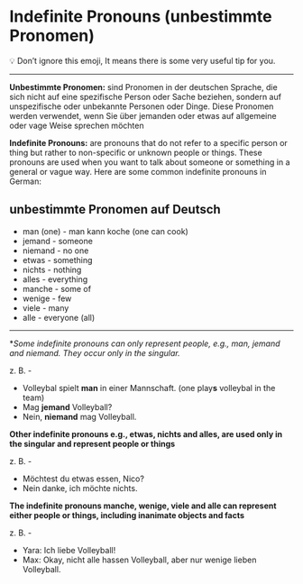 # Indefinite Pronouns (unbestimmte Pronomen)

💡 Don’t ignore this emoji, It means there is some very useful tip for you.

---

**Unbestimmte Pronomen:** sind Pronomen in der deutschen Sprache, die sich nicht auf eine spezifische Person oder Sache beziehen, sondern auf unspezifische oder unbekannte Personen oder Dinge. Diese Pronomen werden verwendet, wenn Sie über jemanden oder etwas auf allgemeine oder vage Weise sprechen möchten

**Indefinite Pronouns:** are pronouns that do not refer to a specific person or thing but rather to non-specific or unknown people or things. These pronouns are used when you want to talk about someone or something in a general or vague way. Here are some common indefinite pronouns in German:


## **unbestimmte Pronomen auf Deutsch**

- man (one) - man kann koche (one can cook)
- jemand - someone
- niemand - no one
- etwas - something
- nichts - nothing
- alles - everything
- manche - some of 
- wenige -  few
- viele - many
- alle - everyone (all)

---

**Some indefinite pronouns can only represent people, e.g., _man_, _jemand_ and _niemand_. They occur only in the singular.*

z. B. - 
- Volleybal spielt **man** in einer Mannschaft.  (one play**s** volleybal in the team)
- Mag **jemand** Volleyball? 
- Nein, **niemand** mag Volleyball.

**Other indefinite pronouns e.g., etwas, nichts and alles, are used only in the singular and represent people or things**

z. B. - 
- Möchtest du etwas essen, Nico?
- Nein danke, ich möchte nichts. 

**The indefinite pronouns manche, wenige, viele and alle can represent either people or things, including inanimate objects and facts**

z. B. -
- Yara: Ich liebe Volleyball!
- Max: Okay, nicht alle hassen Volleyball, aber nur wenige lieben Volleyball. 

